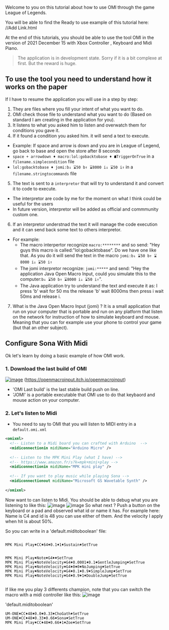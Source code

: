 Welcome to you on this tutorial about how to use OMI through the game League of Legends.  

You will be able to find the Ready to use example of this tutorial here:  
//Add Link.html  



At the end of this tutorials, you should be able to use the tool OMI in the version of 2021 December 15 with Xbox Controller , Keyboard and Midi Piano.

> The application is in development state.
> Sorry if it is a bit complexe at first.
> But the reward is huge.


## To use the tool you need to understand how it works on the paper

If I have to resume the application you will use in a step by step:
1. They are files where you fill your intent of what you want to do.
2. OMI check those file to understand what you want to do (Based on standard I am creating in the application for you).
3. It listens to what you asked him to listen and overwatch them for conditions you gave it.
4. If it found a condition you asked him. it will send a text to execute.
  - Example: If space and arrow is down and you are in League of Legend, go back to base and open the store after 8 seconds
  -  `space + arrowdown ♦ macro:lol:gobacktobase ♦ ☗TriggerOnTrue` in a `filename.simplecondition` file
  -  `lol:gobacktobase ♦ jomi:b↓ ⌛50 b↑ ⌛8000 i↓ ⌛50 i↑` in a `filename.stringtocommands` file
5. The text is sent to a `interpretor` that will try to understand it and convert it to code to execute.
  - The interpretor are code by me for the moment on what I think could be useful for the users
  - In future version, interpretor will be added as official and commmunity custom one.
6. If an interpretor understnad the text it will manage the code execution and it can send back some text to others interpretor.
  - For example:
     - The macro interpertor recognize `macro:********` and so send: "Hey guys this macro is called:"lol:gobacktobase". Do we have one like that. As you do it will send the text in the macro `jomi:b↓ ⌛50 b↑ ⌛8000 i↓ ⌛50 i↑`
     - The jomi interpretor recognize: `jomi:*****` and send: "Hey the application Java Open Macro Input, could you simulate this to the computer:`b↓ ⌛50 b↑ ⌛8000 i↓ ⌛50 i↑`".
     - The Java application  try to understand the text and execute it as: I press 'b' wait for 50 ms the release 'b' wait 8000ms then press i wait 50ms and release i.
7. What is the Java Open Macro Input (jomi) ? It is a small application that run on your computer that is portable and run on any platform that listen on the network for instruction of how to simulate keyboard and mouse. Meaning that you can for example use your phone to control your game (but that an other subject).




## Configure Sona With Midi

Ok let's learn by doing a basic example of how OMI work.

### 1. Download the last build of OMI
[![image](https://user-images.githubusercontent.com/20149493/146397675-b604fde6-3c78-407a-b9b1-a365e657cc6d.png)](https://openmacroinput.itch.io/openmacroinput)
(https://openmacroinput.itch.io/openmacroinput)
- 'OMI Last build' is the last stable build push on line.
- 'JOMI' is a portable executable that OMI use to do that keybaord and mouse action on your computer.

### 2. Let's listen to Midi
- You need to say to OMI that you will listen to MIDI entry in a `default.omi.xml`
``` xml
<omixml>
  <!-- Listen to a Midi board you can crafted with Arduino  -->
  <midiconnectionin midiName="Arduino Micro" />
  
  <!-- Listen to the MPK Mini Play (what I have) -->  
  <!-- https://www.amazon.fr/s?k=mpk+mini+play --> 
  <midiconnectionin midiName="MPK mini play" />
  
  <!-- If you want to play music while playing Sona -->
  <midiconnectionout midiName="Microsoft GS Wavetable Synth" />
  
</omixml>
```

Now want to can listen to Midi. You should be able to debug what you are listening to like this:
![image](https://user-images.githubusercontent.com/20149493/146399730-351b6748-d535-43ca-a4e4-d7a4a5a8b1d4.png)
![image](https://user-images.githubusercontent.com/20149493/146400522-cc910e14-9649-4ad0-8c8f-cbaf70d62e4d.png)
So what next ?
Push a button on the keyboard or a pad and observed what id or name it has.
For example here: Name is C4 and id is 48 you can use either of them. And the velocity I apply when hit is about 50%.

So you can write in a 'default.miditoboolean' file:
```

MPK Mini Play♦CC♦64♦0.1♦1♦Sustain♦SetTrue


MPK Mini Play♦Note♦G4♦♦SetTrue
MPK Mini Play♦NoteVelocity♦G4♦0.0001♦0.1♦GentleJumping♦SetTrue
MPK Mini Play♦NoteVelocity♦G4♦0♦0♦NoJumping♦SetTrue
MPK Mini Play♦NoteVelocity♦G4♦0.1♦0.9♦SimpleJump♦SetTrue
MPK Mini Play♦NoteVelocity♦G4♦0.9♦1♦DoubleJump♦SetTrue


```


If like me you play 3 differents champion, note that you can switch the macro with a midi controller like this:
![image](https://user-images.githubusercontent.com/20149493/146401133-2d3df79a-c2d3-4cb6-8168-fd3cf82db2eb.png)

'default.miditoboolean'  
```
UM-ONE♦CC♦48♦0.0♦0.33♦ChoGath♦SetTrue
UM-ONE♦CC♦48♦0.33♦0.66♦Sona♦SetTrue
MPK Mini Play♦CC♦48♦0.66♦1♦Zoe♦SetTrue
```




